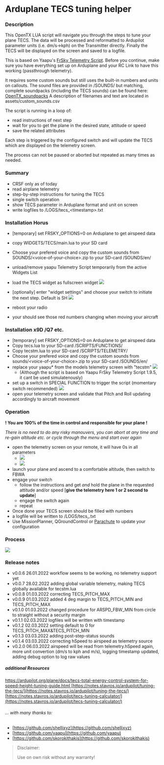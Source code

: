 # Arduplane TECS tuning helper

### Description
This OpenTX LUA script will navigate you through the steps to tune your plane TECS.
The data will be processed and reformatted to Ardupilot parameter units (i.e. dm/s->kph) on the Transmitter directly.
Finally the TECS will be displayed on the screen and saved to a logfile.

This is based on Yaapu's [FrSky Telemetry Script](https://github.com/yaapu/FrskyTelemetryScript/). 
Before you continue, make sure you have everything set up on Arduplane and your RC Link to have this working (passthrough telemetry).

It requires some custom sounds but still uses the built-in numbers and units on callouts.
The sound files are provided in /SOUNDS/ but matching, complete soundpacks (including the TECS sounds) can be found here: [OpenTX_soundpacks](https://github.com/mf0o/OpenTX_soundpacks)
A description of filenames and text are located in assets/custom_sounds.csv

The script is running in a loop of:

* read instructions of next step
* wait for you to get the plane in the desired state, attitude or speed
* save the related attributes

Each step is triggered by the configured switch and will update the TECS which are displayed on the telemetry screen.

The process can not be paused or aborted but repeated as many times as needed.

### Summary
* CRSF only as of today
* read airplane telemetry
* step-by-step instructions for tuning the TECS
* single switch operation
* show TECS parameter in Arduplane format and unit on screen
* write logfiles to /LOGS/tecs_\<timestamp\>.txt

### Installation Horus
* [temporary] set FRSKY_OPTIONS=0 on Arduplane to get airspeed data 
* copy WIDGETS/TECS/main.lua to your SD card
* Choose your prefered voice and copy the custom sounds from SOUNDS/\<voice-of-your-choice\>.zip to your SD-card /SOUNDS/en/
* unload/remove yaapu Telemetry Script temporarily from the active Widgets List
* load the TECS widget as fullscreen widget
![](_img/horus_setup.png)
* [optionally] enter "widget settings" and choose your switch to initiate the next step. Default is SH
![](_img/horus_settings.png)

* reboot your radio
* your should see those red numbers changing when moving your aircraft

### Installation x9D /Q7 etc.
* [temporary] set FRSKY_OPTIONS=0 on Arduplane to get airspeed data 
* Copy tecs.lua to your SD-card /SCRIPTS/FUNCTIONS/
* Copy tecstm.lua to your SD-card /SCRIPTS/TELEMETRY/
* Choose your prefered voice and copy the custom sounds from sounds/\<voice-of-your-choice\>.zip to your SD-card /SOUNDS/en/
* replace your yaapu* from the models telemetry screen with "tecstm" 
![](_img/telemetry_screen_tecstm.png)
	* (Although the script is based on Yaapu FrSky Telemetry Script 1.9.5, it cant be used simulatenously)
* set up a switch in SPECIAL FUNCTION to trigger the script (momentary switch recommended)
![](_img/special_functions.png)
* open your telemetry screen and validate that Pitch and Roll updating accordingly to aircraft movement

### Operation

**! You are 100% of the time in control and responsible for your plane !**

*There is no need to do any risky manouvers, you can abort at any time and re-gain altitude etc. or cycle through the menu and start over again*

* open the telemetry screen on your remote, it will have 0s in all parameters
	* ![](_img/horus_example.png)
	* ![](_img/telemetry_screen_empty.png)
* launch your plane and ascend to a comfortable altitude, then switch to FBWA
* engage your switch
	* 	follow the instructions and get _and_ hold the plane in the requested attitude and/or speed [**give the telemetry here 1 or 2 second to update**]
	*  engage the switch again
	*  repeat
*  Once done your TECS screen should be filled with numbers
*  a logfile will be written to /LOGS/tecs_<timestamp>.txt
*  Use MissionPlanner, QGroundControl or [Parachute](https://gitlab.com/stavros/parachute) to update your configuration


### Process
![](_img/tecs_tuning_process.png)

### Release notes
* v0.0.6     26.01.2022	workflow seems to be working, no telemetry support yet
* v0.0.7     28.02.2022	adding global variable telemetry, making TECS globally available for tecstm.lua
* v0.0.8	  01.03.2022	correcting TECS_PITCH_MAX
* v0.0.9	  01.03.2022	added 4 deg margin to TECS_PITCH_MIN and TECS_PITCH_MAX
* v0.1.0	  01.03.2022	changed procedure for ARSPD_FBW_MIN from circle to straight without a security margin
* v0.1.1	  02.03.2022	logfiles will be written with timestamp
* v0.1.2	  02.03.2022	setting default to 0 for TECS_PITCH_MAX&TECS_PITCH_MIN
* v0.1.3	  03.03.2022	adding post-step-status sounds
* v0.1.4	  03.03.2022	correcting hSpeed to airspeed as telemetry source
* v0.2.0	  06.03.2022 airspeed will be read from telemetry.hSpeed again, more unit convertion (dm/s to kph and m/s), logging timestamp updated, adding debug option to log raw values

##### additional Resources
[https://ardupilot.org/plane/docs/tecs-total-energy-control-system-for-speed-height-tuning-guide.html
](https://ardupilot.org/plane/docs/tecs-total-energy-control-system-for-speed-height-tuning-guide.html)[https://notes.stavros.io/ardupilot/tuning-the-tecs/](https://notes.stavros.io/ardupilot/tuning-the-tecs/)
[https://notes.stavros.io/ardupilot/tecs-tuning-calculator/](https://notes.stavros.io/ardupilot/tecs-tuning-calculator/)

###### ... with many thanks to:
* [https://github.com/shellixyz](https://github.com/shellixyz)
* [https://github.com/yaapu](https://github.com/yaapu)
* [https://github.com/skorokithakis](https://github.com/skorokithakis)


> Disclaimer:
> 
> Use on own risk without any warranty!

